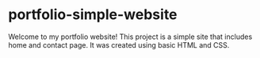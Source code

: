 # portfolio-simple-website

Welcome to my portfolio website! This project is a simple site that includes home and contact page. It was created using basic HTML and CSS.

